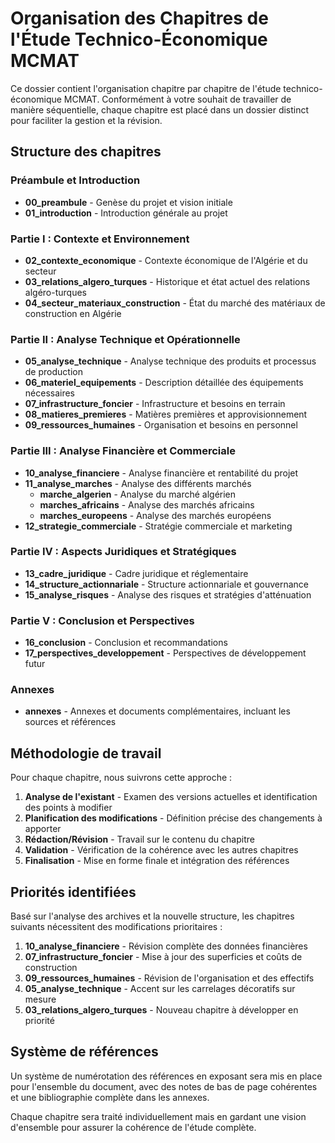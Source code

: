 # Organisation des Chapitres de l'Étude Technico-Économique MCMAT

Ce dossier contient l'organisation chapitre par chapitre de l'étude technico-économique MCMAT. Conformément à votre souhait de travailler de manière séquentielle, chaque chapitre est placé dans un dossier distinct pour faciliter la gestion et la révision.

## Structure des chapitres

### Préambule et Introduction
- **00_preambule** - Genèse du projet et vision initiale
- **01_introduction** - Introduction générale au projet

### Partie I : Contexte et Environnement
- **02_contexte_economique** - Contexte économique de l'Algérie et du secteur
- **03_relations_algero_turques** - Historique et état actuel des relations algéro-turques
- **04_secteur_materiaux_construction** - État du marché des matériaux de construction en Algérie

### Partie II : Analyse Technique et Opérationnelle
- **05_analyse_technique** - Analyse technique des produits et processus de production
- **06_materiel_equipements** - Description détaillée des équipements nécessaires
- **07_infrastructure_foncier** - Infrastructure et besoins en terrain
- **08_matieres_premieres** - Matières premières et approvisionnement
- **09_ressources_humaines** - Organisation et besoins en personnel

### Partie III : Analyse Financière et Commerciale
- **10_analyse_financiere** - Analyse financière et rentabilité du projet
- **11_analyse_marches** - Analyse des différents marchés
  - **marche_algerien** - Analyse du marché algérien
  - **marches_africains** - Analyse des marchés africains
  - **marches_europeens** - Analyse des marchés européens
- **12_strategie_commerciale** - Stratégie commerciale et marketing

### Partie IV : Aspects Juridiques et Stratégiques
- **13_cadre_juridique** - Cadre juridique et réglementaire
- **14_structure_actionnariale** - Structure actionnariale et gouvernance
- **15_analyse_risques** - Analyse des risques et stratégies d'atténuation

### Partie V : Conclusion et Perspectives
- **16_conclusion** - Conclusion et recommandations
- **17_perspectives_developpement** - Perspectives de développement futur

### Annexes
- **annexes** - Annexes et documents complémentaires, incluant les sources et références

## Méthodologie de travail

Pour chaque chapitre, nous suivrons cette approche :

1. **Analyse de l'existant** - Examen des versions actuelles et identification des points à modifier
2. **Planification des modifications** - Définition précise des changements à apporter
3. **Rédaction/Révision** - Travail sur le contenu du chapitre
4. **Validation** - Vérification de la cohérence avec les autres chapitres
5. **Finalisation** - Mise en forme finale et intégration des références

## Priorités identifiées

Basé sur l'analyse des archives et la nouvelle structure, les chapitres suivants nécessitent des modifications prioritaires :

1. **10_analyse_financiere** - Révision complète des données financières
2. **07_infrastructure_foncier** - Mise à jour des superficies et coûts de construction
3. **09_ressources_humaines** - Révision de l'organisation et des effectifs
4. **05_analyse_technique** - Accent sur les carrelages décoratifs sur mesure
5. **03_relations_algero_turques** - Nouveau chapitre à développer en priorité

## Système de références

Un système de numérotation des références en exposant sera mis en place pour l'ensemble du document, avec des notes de bas de page cohérentes et une bibliographie complète dans les annexes.

Chaque chapitre sera traité individuellement mais en gardant une vision d'ensemble pour assurer la cohérence de l'étude complète.
